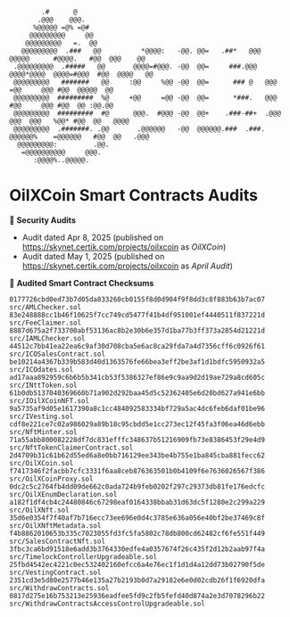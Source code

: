                                                                                                                           
                                                                                                                            
                                                                                                                            
            .#      @                                                                                                
           .@@@    @@@.                                                                                              
          %@@@@@ =@% =@#                                                                                             
         @@@@@@@@@     @@                                                                                            
        @@@@@@@@@   =.  @@                                                                                           
       @@@@@@@@@  .###   @@          *@@@@:   -@@. @@=   .##*   @@@    @@@@@      #@@@@.   #@@  @@@    @@            
     .@@@@@@@@@  .#####   @@       @@@@=#@@@. -@@  @@=     ###.@@@   @@@@*@@@@  @@@@=#@@@  #@@  @@@@   @@            
     @@@@@@@@@   #######   @@     :@@     %@@ -@@  @@=      ### @   @@@        =@@     @@@ #@@  @@@@@  @@            
     @@@@@@@@@  #########  %@     +@@     =@@ -@@  @@=      *###.   @@@        #@@     @@@ #@@  @@ :@@.@@            
     @@@@@@@@@  #########  #@      @@@.  #@@@ -@@  @@+    .###-##+  .@@@   @@@  @@@   %@@* #@@  @@   @@@@            
     @@@@@@@@@  .#######. .@@       .@@@@@@   -@@  @@@@@@.###  .###.  @@@@@@%    =@@@@@@   #@@  @@   .@@@            
      @@@@@@@@@:         .@@.                                                                                        
       =@@@@@@@@@@     @@@.                                                                                          
          :@@@@%..@@@@@.                                                                                             
         


# OilXCoin Smart Contracts Audits


🔐 **Security Audits**

* Audit dated Apr 8, 2025 (published on https://skynet.certik.com/projects/oilxcoin as _OilXCoin_)
* Audit dated May 1, 2025 (published on https://skynet.certik.com/projects/oilxcoin as _April Audit_)


🔢 **Audited Smart Contract Checksums**

```sha256
0177726cbd0ed73b7d05da833260cb0155f8d0d904f9f8dd3c8f883b63b7ac07  src/AMLChecker.sol
83e248888cc1b46f10625f7cc749cd5477f41b4df951001ef4440511f837221d  src/FeeClaimer.sol
8887d675a2f733700abf53136ac8b2e30b6e357d1ba77b3ff373a2854d21221d  src/IAMLChecker.sol
44512c7bb41ea22ea6c9af30d708cba5e6ac8ca29fda7a4d7356cff6c0926f61  src/ICOSalesContract.sol
be10214a4367b339b583d40d1363576fe66bea3eff2be3af1d1bdfc5950932a5  src/ICOdates.sol
ad17aaa892959c6b6b5b341cb53f5386327ef86e9c9aa9d2d19ae729a8cd605c  src/INttToken.sol
61b0db5137040369660b71a902d292baa45d5c52362405e6d20bd627a941e6bb  src/IOilXCoinNFT.sol
9a5735af9d05e1617390a8c1cc484092583334bf729a5ac4dc6feb6daf01be96  src/IVesting.sol
cdf8e221ce7c02a986029a89b18c95cbdd5e1cc273ec12f45fa3f06ea46d6ebb  src/NftMinter.sol
71a55abb800082228df7dc831efffc348637b51216909fb73e8386453f29e4d9  src/NftTokenClaimerContract.sol
2d4709b31c61b62d55ed6a8e0bb716129ee343be4b755e1ba845cba881fecc62  src/OilXCoin.sol
f7417346f2facbb7cfc3331f6aa8ceb876363501b0b4109f6e7636026567f386  src/OilXCoinProxy.sol
0dc2c5c2764fb4dd09de662c0ada724b9feb0202f297c29373db81fe176edcfc  src/OilXEnumDeclaration.sol
a182f1df4cb4c24480846c67298eaf0164338bbab31d63dc5f1280e2c299a229  src/OilXNft.sol
35d6e0354f7f40af7b716ecc73ee696e0d4c3785e636a056e40bf2be37469c8f  src/OilXNftMetadata.sol
f4b8862010653b335c7023055fd3fc5fa5802c78db800cd62482cf6fe551f449  src/SalesContractNft.sol
3fbc3ca6bd91518e6add3b3764330edfe4a0357674f26c435f2d12b2aab97f4a  src/TimelockControllerUpgradeable.sol
25fbd4542ec4221c0ec532402160efcc6a4e76ec1f1d1d4a12dd73b02790f5de  src/VestingContract.sol
2351cd3e5d80e2577b46e135a27b2193b0d7a29182e6e0d02cdb26f1f6920dfa  src/WithdrawContracts.sol
0817d275e16b753213e25936eadfee5fd9c2fb5fefd40d874a2e3d7078296b22  src/WithdrawContractsAccessControlUpgradeable.sol
```


